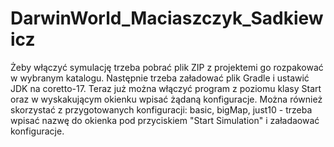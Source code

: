 # DarwinWorld_Maciaszczyk_Sadkiewicz
Żeby włączyć symulację trzeba pobrać plik ZIP z projektemi go rozpakować w wybranym katalogu.
Następnie trzeba załadować plik Gradle i ustawić JDK na coretto-17.
Teraz już można włączyć program z poziomu klasy Start oraz w wyskakującym okienku wpisać żądaną konfiguracje.
Można również skorzystać z przygotowanych konfiguracji: basic, bigMap, just10 - trzeba wpisać nazwę do okienka 
pod przyciskiem "Start Simulation" i załadaować konfiguracje.
